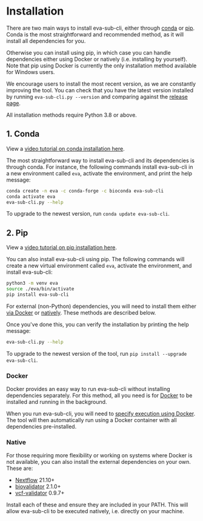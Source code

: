# Installation

There are two main ways to install eva-sub-cli, either through [conda](#1-conda) or [pip](#2-pip).
Conda is the most straightforward and recommended method, as it will install all dependencies for you.

Otherwise you can install using pip, in which case you can handle dependencies either using Docker or natively (i.e. 
installing by yourself).
Note that pip using Docker is currently the only installation method available for Windows users.

We encourage users to install the most recent version, as we are constantly improving the tool. You can check that you
have the latest version installed by running `eva-sub-cli.py --version` and comparing against the
[release page](https://github.com/EBIvariation/eva-sub-cli/releases).

All installation methods require Python 3.8 or above.

## 1. Conda

View a [video tutorial on conda installation here](https://embl-ebi.cloud.panopto.eu/Panopto/Pages/Viewer.aspx?id=aa82710e-4401-4074-b6b0-b346016bb14e).

The most straightforward way to install eva-sub-cli and its dependencies is through conda.
For instance, the following commands install eva-sub-cli in a new environment called `eva`, activate the environment, and print
the help message:
```bash
conda create -n eva -c conda-forge -c bioconda eva-sub-cli
conda activate eva
eva-sub-cli.py --help
````

To upgrade to the newest version, run `conda update eva-sub-cli`.

## 2. Pip

View a [video tutorial on pip installation here](https://embl-ebi.cloud.panopto.eu/Panopto/Pages/Viewer.aspx?id=2e6828ed-31c2-4621-8eb5-b34701484aae).

You can also install eva-sub-cli using pip. 
The following commands will create a new virtual environment called `eva`, activate the environment, and install eva-sub-cli:
```bash
python3 -m venv eva
source ./eva/bin/activate
pip install eva-sub-cli
```

For external (non-Python) dependencies, you will need to install them either [via Docker](#docker) or [natively](#native).
These methods are described below.

Once you've done this, you can verify the installation by printing the help message:
```bash
eva-sub-cli.py --help
```

To upgrade to the newest version of the tool, run `pip install --upgrade eva-sub-cli`.

### Docker

Docker provides an easy way to run eva-sub-cli without installing dependencies separately.
For this method, all you need is for [Docker](https://docs.docker.com/engine/install/) to be installed and running in the background.

When you run eva-sub-cli, you will need to [specify execution using Docker](how_to_submit.md#running-using-docker).
The tool will then automatically run using a Docker container with all dependencies pre-installed.

### Native

For those requiring more flexibility or working on systems where Docker is not available, you can also install the 
external dependencies on your own. These are:
* [Nextflow](https://www.nextflow.io/docs/latest/getstarted.html) 21.10+
* [biovalidator](https://github.com/elixir-europe/biovalidator) 2.1.0+
* [vcf-validator](https://github.com/EBIvariation/vcf-validator) 0.9.7+

Install each of these and ensure they are included in your PATH.
This will allow eva-sub-cli to be executed natively, i.e. directly on your machine.
